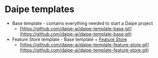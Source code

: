 # Daipe templates

- Base template - contains everything needed to start a Daipe project
    - [https://github.com/daipe-ai/daipe-template-base.git](https://github.com/daipe-ai/daipe-template-base.git)
- Feature Store template - Base template + [Feature Store](feature-store/overview.md)
    - [https://github.com/daipe-ai/daipe-template-feature-store.git](https://github.com/daipe-ai/daipe-template-feature-store.git)
